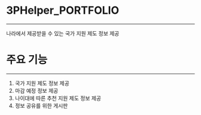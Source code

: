 # 3PHelper_PORTFOLIO
------------------------------------
나라에서 제공받을 수 있는 국가 지원 제도 정보 제공

# 주요 기능
-----------------------------------
1. 국가 지원 제도 정보 제공
2. 마감 예정 정보 제공
3. 나이대에 따른 추천 지원 제도 정보 제공
4. 정보 공유를 위한 게시판

